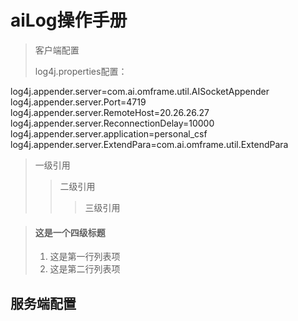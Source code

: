 # aiLog操作手册

> 客户端配置
> 
> 
>     
> log4j.properties配置：
>   
log4j.appender.server=com.ai.omframe.util.AISocketAppender
log4j.appender.server.Port=4719
log4j.appender.server.RemoteHost=20.26.26.27
log4j.appender.server.ReconnectionDelay=10000
log4j.appender.server.application=personal_csf
log4j.appender.server.ExtendPara=com.ai.omframe.util.ExtendPara

> 一级引用
> > 二级引用
> > > 三级引用

> #### 这是一个四级标题
> 
> 1. 这是第一行列表项
> 2. 这是第二行列表项
## 服务端配置



